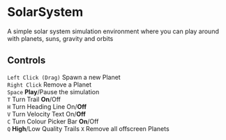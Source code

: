 # SolarSystem
A simple solar system simulation environment where you can play around with planets, suns, gravity and orbits

## Controls
`Left Click (Drag)` Spawn a new Planet\
`Right Click` Remove a Planet\
`Space` **Play**/Pause the simulation\
`T` Turn Trail **On**/Off\
`H` Turn Heading Line On/**Off**\
`V` Turn Velocity Text On/**Off**\
`C` Turn Colour Picker Bar **On**/Off\
`Q` **High**/Low Quality Trails
`X` Remove all offscreen Planets

